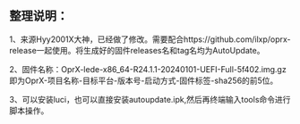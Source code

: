 ## 整理说明：
1、来源Hyy2001X大神，已经做了修改。需要配合https://github.com/ilxp/oprx-release一起使用。将生成好的固件releases名和tag名均为AutoUpdate。

2、固件名称：OprX-lede-x86_64-R24.1.1-20240101-UEFI-Full-5f402.img.gz 即为OprX-项目名称-目标平台-版本号-启动方式-固件标签-sha256的前5位。  

3、可以安装luci，也可以直接安装autoupdate.ipk,然后再终端输入tools命令进行脚本操作。

